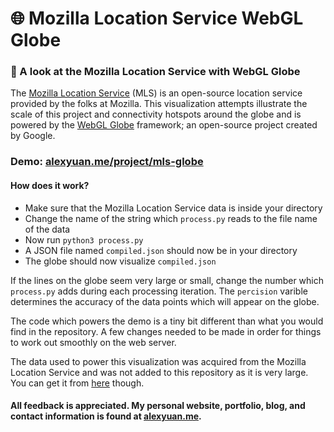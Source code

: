 # 🌐 Mozilla Location Service WebGL Globe
### 📡 A look at the Mozilla Location Service with WebGL Globe

The [Mozilla Location Service](https://location.services.mozilla.com) (MLS) is an open-source location service provided by the folks at Mozilla. This visualization attempts illustrate the scale of this project and connectivity hotspots around the globe and is powered by the [WebGL Globe](http://www.chromeexperiments.com/globe) framework; an open-source project created by Google.

### Demo: [alexyuan.me/project/mls-globe](https://alexyuan.me/project/mls-globe)

#### How does it work?
* Make sure that the Mozilla Location Service data is inside your directory
* Change the name of the string which ```process.py``` reads to the file name of the data
* Now run ```python3 process.py```
* A JSON file named ```compiled.json``` should now be in your directory
* The globe should now visualize ```compiled.json```

If the lines on the globe seem very large or small, change the number which ```process.py``` adds during each processing iteration. The ```percision``` varible determines the accuracy of the data points which will appear on the globe.

The code which powers the demo is a tiny bit different than what you would find in the repository. A few changes needed to be made in order for things to work out smoothly on the web server.

The data used to power this visualization was acquired from the Mozilla Location Service and was not added to this repository as it is very large. You can get it from [here](https://location.services.mozilla.com/downloads) though.

#### All feedback is appreciated. My personal website, portfolio, blog, and contact information is found at [alexyuan.me](https://alexyuan.me).
